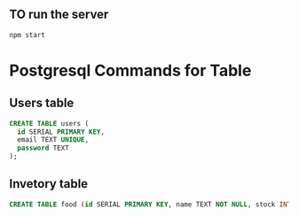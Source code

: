 ## TO run the server

```bash
npm start
```

# Postgresql Commands for Table


## Users table

```SQL
CREATE TABLE users (
  id SERIAL PRIMARY KEY,
  email TEXT UNIQUE,
  password TEXT
);
```

## Invetory table
```SQL
CREATE TABLE food (id SERIAL PRIMARY KEY, name TEXT NOT NULL, stock INTEGER NOT NULL,price INTEGER NOT NULl, image TEXT NOT NULL, user_email TEXT NOT NULL,FOREIGN KEY (user_email) REFERENCES users(email) );
```

